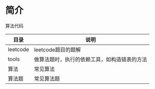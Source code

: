 # 简介

算法代码

| 目录       | 说明                     |
|----------|------------------------|
| leetcode | leetcode题目的题解          |
| tools    | 做算法题时，执行的依赖工具，如构造链表的方法 |
| 算法       | 常见算法                   |
| 算法题      | 常见算法题                  |
